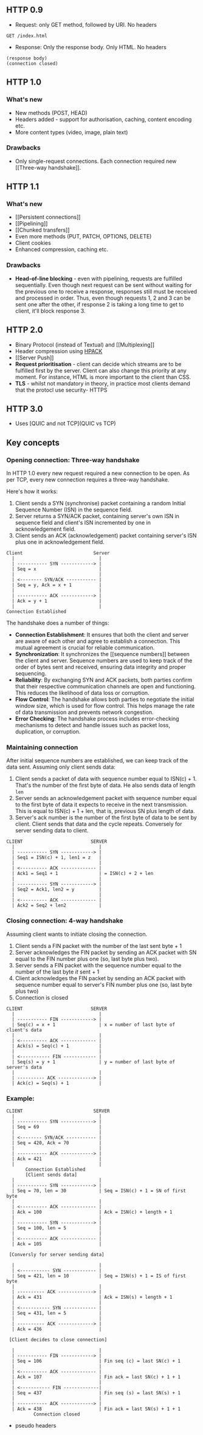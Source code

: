 ## HTTP 0.9

- Request: only GET method, followed by URI. No headers
```
GET /index.html
```

- Response: Only the response body. Only HTML. No headers
```
(response body)
(connection closed)
```

## HTTP 1.0

### What's new
- New methods (POST, HEAD)
- Headers added - support for authorisation, caching, content encoding etc.
- More content types (video, image, plain text)

### Drawbacks
- Only single-request connections. Each connection required new [[Three-way handshake]].
## HTTP 1.1
### What's new
- [[Persistent connections]] 
- [[Pipelining]]
- [[Chunked transfers]]
- Even more methods (PUT, PATCH, OPTIONS, DELETE)
- Client cookies
- Enhanced compression, caching etc.

### Drawbacks
- **Head-of-line blocking** - even with pipelining, requests are fulfilled sequentially. Even though next request can be sent without waiting for the previous one to receive a response, responses still must be received and processed in order. Thus, even though requests 1, 2 and 3 can be sent one after the other, if response 2 is taking a long time to get to client, it'll block response 3. 
## HTTP 2.0
- Binary Protocol (instead of Textual) and  [[Multiplexing]]
- Header compression using [HPACK](HPACK.md)
- [[Server Push]]
- **Request prioritisation** - client can decide which streams are to be fulfilled first by the server. Client can also change this priority at any moment. For instance, HTML is more important to the client than CSS. 
- **TLS** - whilst not mandatory in theory, in practice most clients demand that the protocl use security- HTTPS
## HTTP 3.0
- Uses [QUIC and not TCP](QUIC vs TCP)



## Key concepts

### Opening connection: Three-way handshake
In HTTP 1.0 every new request required a new connection to be open. As per TCP, every new connection requires a three-way handshake. 

Here's how it works:

1. Client sends a SYN (synchronise) packet containing a random Initial Sequence Number (ISN) in the sequence field.
2. Server returns a SYN/ACK packet, containing server's own ISN in sequence field and client's ISN incremented by one in acknowledgement field.
3. Client sends an ACK (acknowledgement) packet containing server's ISN plus one in acknowledgement field. 

```
Client                          Server
  |                               |
  | ----------- SYN ------------> |
  | Seq = x                       |
  |                               |
  | <-------- SYN/ACK ----------- |
  | Seq = y, Ack = x + 1          |
  |                               |
  | ----------- ACK ------------> |
  | Ack = y + 1                   |
  |                               |
Connection Established
```

The handshake does a number of things:
- **Connection Establishment**: It ensures that both the client and server are aware of each other and agree to establish a connection. This mutual agreement is crucial for reliable communication.
- **Synchronization**: It synchronizes the [[sequence numbers]] between the client and server. Sequence numbers are used to keep track of the order of bytes sent and received, ensuring data integrity and proper sequencing.
- **Reliability**: By exchanging SYN and ACK packets, both parties confirm that their respective communication channels are open and functioning. This reduces the likelihood of data loss or corruption.
- **Flow Control**: The handshake allows both parties to negotiate the initial window size, which is used for flow control. This helps manage the rate of data transmission and prevents network congestion.
- **Error Checking**: The handshake process includes error-checking mechanisms to detect and handle issues such as packet loss, duplication, or corruption. 
### Maintaining connection

After initial sequence numbers are established, we can keep track of the data sent. Assuming only client sends data:
1. Client sends a packet of data with sequence number equal to ISN(c) + 1. That's the number of the first byte of data. He also sends data of length `len`
2. Server sends an acknowledgement packet with sequence number equal to the first byte of data it expects to receive in the next transmission. This is equal to ISN(c) + 1 + len, that is, previous SN plus length of data. 
3. Server's ack number is the number of the first byte of data to be sent by client. Client sends that data and the cycle repeats.
Conversely for server sending data to client. 
```
CLIENT                         SERVER
  |                               |
  | ----------- SYN ------------> |
  | Seq1 = ISN(c) + 1, len1 = z   | 
  |                               |
  | <---------- ACK ------------- |
  | Ack1 = Seq1 + 1               | = ISN(c) + 2 + len
  |                               |
  | ----------- SYN ------------> |
  | Seq2 = Ack1, len2 = y         |
  |                               |
  | <---------- ACK ------------- |
  | Ack2 = Seq2 + len2            |
```

### Closing connection: 4-way handshake
Assuming client wants to initiate closing the connection.
1. Client sends a FIN packet with the number of the last sent byte + 1
2. Server acknowledges the FIN packet by sending an ACK packet with SN equal to the FIN number plus one (so, last byte plus two).
3. Server sends a FIN packet with the sequence number equal to the number of the last byte *it* sent + 1
4. Client acknowledges the FIN packet by sending an ACK packet with sequence number equal to server's FIN number plus one (so, last byte plus two)
5. Connection is closed
```
CLIENT                         SERVER
  |                               |
  | ----------- FIN ------------> |
  | Seq(c) = x + 1                | x = number of last byte of client's data
  |                               |
  | <---------- ACK ------------- |
  | Ack(s) = Seq(c) + 1           | 
  |                               |
  | <----------- FIN ------------ |
  | Seq(s) = y + 1                | y = number of last byte of server's data
  |                               |
  | ---------- ACK -------------> |
  | Ack(c) = Seq(s) + 1           |
```

### Example:

```
CLIENT                          SERVER
  |                               |
  | ----------- SYN ------------> |
  | Seq = 69                      |
  |                               |
  | <-------- SYN/ACK ----------- |
  | Seq = 420, Ack = 70           |
  |                               |
  | ----------- ACK ------------> |
  | Ack = 421                     |
  |                               |
       Connection Established
       [Client sends data]
  |                               |
  | ----------- SYN ------------> |
  | Seq = 70, len = 30            | Seq = ISN(c) + 1 = SN of first byte
  |                               |
  | <---------- ACK ------------- |
  | Ack = 100                     | Ack = ISN(c) + length + 1
  |                               |
  | ----------- SYN ------------> |
  | Seq = 100, len = 5            |
  |                               |
  | <---------- ACK ------------- |
  | Ack = 105                     |
  
 [Conversly for server sending data]
 
  |                               |
  | <----------- SYN ------------ |
  | Seq = 421, len = 10           | Seq = ISN(s) + 1 = IS of first byte
  |                               |
  | ---------- ACK -------------> |
  | Ack = 431                     | Ack = ISN(s) + length + 1
  |                               |
  | <----------- SYN ------------ |
  | Seq = 431, len = 5            |
  |                               |
  | ---------- ACK -------------> |
  | Ack = 436                     |
  
 [Client decides to close connection]
 
  |                               |
  | ----------- FIN ------------> |
  | Seq = 106                     | Fin seq (c) = last SN(c) + 1
  |                               |
  | <---------- ACK ------------- | 
  | Ack = 107                     | Fin ack = last SN(c) + 1 + 1
  |                               |
  | <----------- FIN -------------| 
  | Seq = 437                     | Fin seq (s) = last SN(s) + 1
  |                               |
  | ----------- ACK ------------> | 
  | Ack = 438                     | Fin ack = last SN(s) + 1 + 1
		  Connection closed
```



- pseudo headers